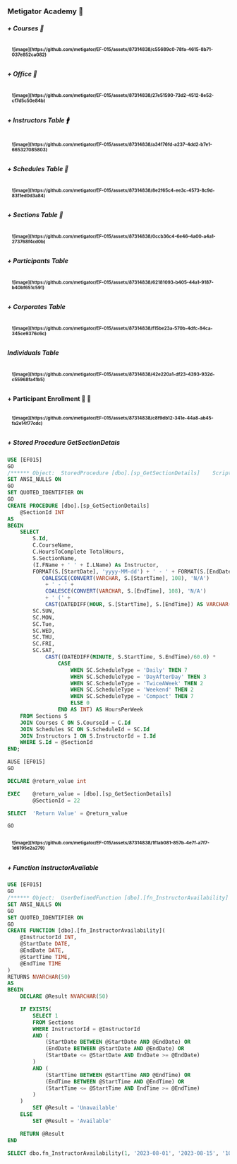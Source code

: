 ### Metigator Academy  :school:

##### + Courses  :book:
<div style="padding: 10px; font-size: 10px; font-weight: bold"> 
![image](https://github.com/metigator/EF-015/assets/87314838/c55689c0-78fa-4615-8b71-037e852ca082)
</div>

##### + Office  :book:
<div style="padding: 10px; font-size: 10px; font-weight: bold">
![image](https://github.com/metigator/EF-015/assets/87314838/27e51590-73d2-4512-8e52-cf7d5c50e84b)
</div>

##### + Instructors Table :mens:
<div style="padding: 10px; font-size: 10px; font-weight: bold">
![image](https://github.com/metigator/EF-015/assets/87314838/a34176fd-a237-4dd2-b7e1-665327085803)
</div>

##### + Schedules Table :department_store:
<div style="padding: 10px; font-size: 10px; font-weight: bold">
![image](https://github.com/metigator/EF-015/assets/87314838/8e2f65c4-ee3c-4573-8c9d-83f1ed0d3a84)
</div>

##### + Sections Table :department_store:
<div style="padding: 10px; font-size: 10px; font-weight: bold">
![image](https://github.com/metigator/EF-015/assets/87314838/0ccb36c4-6e46-4a00-a4a1-273768f4cd0b)
</div> 

#####  + Participants Table
<div style="padding: 10px; font-size: 10px; font-weight: bold">
 ![image](https://github.com/metigator/EF-015/assets/87314838/62181093-b405-44a1-9187-b40bf651c591)
</div>
  
#####  + Corporates Table
<div style="padding: 10px; font-size: 10px; font-weight: bold">
![image](https://github.com/metigator/EF-015/assets/87314838/f15be23a-570b-4dfc-84ca-345ce9376c6c)
</div>

##### Individuals Table
<div style="padding: 10px; font-size: 10px; font-weight: bold">
![image](https://github.com/metigator/EF-015/assets/87314838/42e220a1-df23-4393-932d-c55968fa41b5)
</div>
 
#### + Participant Enrollment :man: :girl:  
<div style="padding: 10px; font-size: 10px; font-weight: bold">
![image](https://github.com/metigator/EF-015/assets/87314838/c8f9db12-341e-44a8-ab45-fa2e14f77cdc)
</div>

##### + Stored Procedure GetSectionDetais
```sql
USE [EF015]
GO
/****** Object:  StoredProcedure [dbo].[sp_GetSectionDetails]    Script Date: 2023-08-06 4:00:24 PM ******/
SET ANSI_NULLS ON
GO
SET QUOTED_IDENTIFIER ON
GO
CREATE PROCEDURE [dbo].[sp_GetSectionDetails]
    @SectionId INT
AS
BEGIN
    SELECT
        S.Id,
        C.CourseName,
        C.HoursToComplete TotalHours,
        S.SectionName,
        (I.FName + ' ' + I.LName) As Instructor,
        FORMAT(S.[StartDate], 'yyyy-MM-dd') + ' - ' + FORMAT(S.[EndDate], 'yyyy-MM-dd') As Period,
           COALESCE(CONVERT(VARCHAR, S.[StartTime], 108), 'N/A') 
            + ' - ' + 
            COALESCE(CONVERT(VARCHAR, S.[EndTime], 108), 'N/A') 
            + ' (' + 
            CAST(DATEDIFF(HOUR, S.[StartTime], S.[EndTime]) AS VARCHAR(2)) + ' hrs)' As Timeslot,
        SC.SUN,
        SC.MON,
        SC.Tue,
        SC.WED,
        SC.THU,
        SC.FRI,
        SC.SAT,
            CAST((DATEDIFF(MINUTE, S.StartTime, S.EndTime)/60.0) * 
                CASE 
                    WHEN SC.ScheduleType = 'Daily' THEN 7
                    WHEN SC.ScheduleType = 'DayAfterDay' THEN 3
                    WHEN SC.ScheduleType = 'TwiceAWeek' THEN 2
                    WHEN SC.ScheduleType = 'Weekend' THEN 2
                    WHEN SC.ScheduleType = 'Compact' THEN 7
                    ELSE 0
                END AS INT) AS HoursPerWeek
    FROM Sections S
    JOIN Courses C ON S.CourseId = C.Id
    JOIN Schedules SC ON S.ScheduleId = SC.Id
    JOIN Instructors I ON S.InstructorId = I.Id
    WHERE S.Id = @SectionId
END;
```

```sql
AUSE [EF015]
GO

DECLARE	@return_value int

EXEC	@return_value = [dbo].[sp_GetSectionDetails]
		@SectionId = 22

SELECT	'Return Value' = @return_value

GO

```
<div style="padding: 10px; font-size: 10px; font-weight: bold">
![image](https://github.com/metigator/EF-015/assets/87314838/1f1ab081-857b-4e7f-a7f7-1d6195e2a279)
</div>

##### + Function InstructorAvailable

```sql
USE [EF015]
GO
/****** Object:  UserDefinedFunction [dbo].[fn_InstructorAvailability]    Script Date: 2023-08-06 4:00:55 PM ******/
SET ANSI_NULLS ON
GO
SET QUOTED_IDENTIFIER ON
GO
CREATE FUNCTION [dbo].[fn_InstructorAvailability](
    @InstructorId INT,
    @StartDate DATE,
    @EndDate DATE,
    @StartTime TIME,
    @EndTime TIME
)
RETURNS NVARCHAR(50)
AS
BEGIN
    DECLARE @Result NVARCHAR(50)

    IF EXISTS(
        SELECT 1
        FROM Sections
        WHERE InstructorId = @InstructorId
        AND (
            (StartDate BETWEEN @StartDate AND @EndDate) OR
            (EndDate BETWEEN @StartDate AND @EndDate) OR
            (StartDate <= @StartDate AND EndDate >= @EndDate)
        )
        AND (
            (StartTime BETWEEN @StartTime AND @EndTime) OR
            (EndTime BETWEEN @StartTime AND @EndTime) OR
            (StartTime <= @StartTime AND EndTime >= @EndTime)
        )
    )
        SET @Result = 'Unavailable'
    ELSE
        SET @Result = 'Available'

    RETURN @Result
END
```

```sql
SELECT dbo.fn_InstructorAvailability(1, '2023-08-01', '2023-08-15', '10:00:00', '14:00:00') AS AvailabilityStatus;
```

